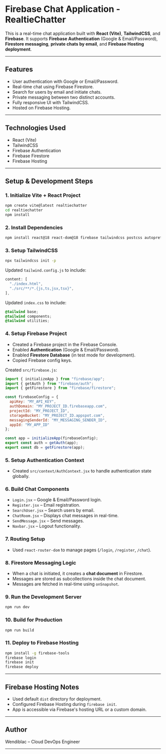 # Firebase Chat Application - RealtieChatter

This is a real-time chat application built with **React (Vite)**, **TailwindCSS**, and **Firebase**. 
It supports **Firebase Authentication** (Google & Email/Password), **Firestore messaging**, **private chats by email**, and **Firebase Hosting deployment**.

---

## **Features**
- User authentication with Google or Email/Password.
- Real-time chat using Firebase Firestore.
- Search for users by email and initiate chats.
- Private messaging between two distinct accounts.
- Fully responsive UI with TailwindCSS.
- Hosted on Firebase Hosting.

---

## **Technologies Used**
- React (Vite)
- TailwindCSS
- Firebase Authentication
- Firebase Firestore
- Firebase Hosting

---

## **Setup & Development Steps**

### 1. **Initialize Vite + React Project**
```bash
npm create vite@latest realtiechatter
cd realtiechatter
npm install
```

### 2. **Install Dependencies**
```bash
npm install react@18 react-dom@18 firebase tailwindcss postcss autoprefixer
```

### 3. **Setup TailwindCSS**
```bash
npx tailwindcss init -p
```
Updated `tailwind.config.js` to include:
```javascript
content: [
  "./index.html",
  "./src/**/*.{js,ts,jsx,tsx}",
],
```

Updated `index.css` to include:
```css
@tailwind base;
@tailwind components;
@tailwind utilities;
```

### 4. **Setup Firebase Project**
- Created a Firebase project in the Firebase Console.
- Enabled **Authentication** (Google & Email/Password).
- Enabled **Firestore Database** (in test mode for development).
- Copied Firebase config keys.

Created `src/firebase.js`:
```javascript
import { initializeApp } from "firebase/app";
import { getAuth } from "firebase/auth";
import { getFirestore } from "firebase/firestore";

const firebaseConfig = {
  apiKey: "MY_API_KEY",
  authDomain: "MY_PROJECT_ID.firebaseapp.com",
  projectId: "MY_PROJECT_ID",
  storageBucket: "MY_PROJECT_ID.appspot.com",
  messagingSenderId: "MY_MESSAGING_SENDER_ID",
  appId: "MY_APP_ID"
};

const app = initializeApp(firebaseConfig);
export const auth = getAuth(app);
export const db = getFirestore(app);
```

### 5. **Setup Authentication Context**
- Created `src/context/AuthContext.jsx` to handle authentication state globally.

### 6. **Build Chat Components**
- `Login.jsx` – Google & Email/Password login.
- `Register.jsx` – Email registration.
- `SearchUser.jsx` – Search users by email.
- `ChatRoom.jsx` – Displays chat messages in real-time.
- `SendMessage.jsx` – Send messages.
- `Navbar.jsx` – Logout functionality.

### 7. **Routing Setup**
- Used `react-router-dom` to manage pages (`/login`, `/register`, `/chat`).

### 8. **Firestore Messaging Logic**
- When a chat is initiated, it creates a **chat document** in Firestore.
- Messages are stored as subcollections inside the chat document.
- Messages are fetched in real-time using `onSnapshot`.

### 9. **Run the Development Server**
```bash
npm run dev
```

### 10. **Build for Production**
```bash
npm run build
```

### 11. **Deploy to Firebase Hosting**
```bash
npm install -g firebase-tools
firebase login
firebase init
firebase deploy
```

---

## **Firebase Hosting Notes**
- Used default `dist` directory for deployment.
- Configured Firebase Hosting during `firebase init`.
- App is accessible via Firebase's hosting URL or a custom domain.

---

## **Author**
Wendiblac – Cloud DevOps Engineer

---
